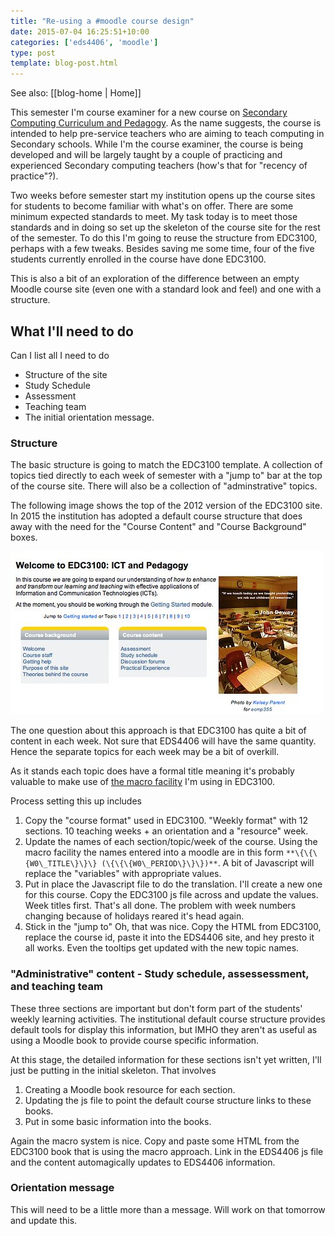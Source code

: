 ```yaml
---
title: "Re-using a #moodle course design"
date: 2015-07-04 16:25:51+10:00
categories: ['eds4406', 'moodle']
type: post
template: blog-post.html
---
```


See also: [[blog-home | Home]]

This semester I'm course examiner for a new course on [Secondary Computing Curriculum and Pedagogy](http://www.usq.edu.au/course/specification/2015/EDS4406-S2-2015-WEB-TWMBA.html). As the name suggests, the course is intended to help pre-service teachers who are aiming to teach computing in Secondary schools. While I'm the course examiner, the course is being developed and will be largely taught by a couple of practicing and experienced Secondary computing teachers (how's that for "recency of practice"?).

Two weeks before semester start my institution opens up the course sites for students to become familiar with what's on offer. There are some minimum expected standards to meet. My task today is to meet those standards and in doing so set up the skeleton of the course site for the rest of the semester. To do this I'm going to reuse the structure from EDC3100, perhaps with a few tweaks. Besides saving me some time, four of the five students currently enrolled in the course have done EDC3100.

This is also a bit of an exploration of the difference between an empty Moodle course site (even one with a standard look and feel) and one with a structure.

## What I'll need to do

Can I list all I need to do

- Structure of the site
- Study Schedule
- Assessment
- Teaching team
- The initial orientation message.

### Structure

The basic structure is going to match the EDC3100 template. A collection of topics tied directly to each week of semester with a "jump to" bar at the top of the course site. There will also be a collection of "adminstrative" topics.

The following image shows the top of the 2012 version of the EDC3100 site. In 2015 the institution has adopted a default course structure that does away with the need for the "Course Content" and "Course Background" boxes.

[![Welcome](images/6859813387_bbb7cc8890.jpg)](https://www.flickr.com/photos/david_jones/6859813387 "Welcome by David Jones, on Flickr")

The one question about this approach is that EDC3100 has quite a bit of content in each week. Not sure that EDS4406 will have the same quantity. Hence the separate topics for each week may be a bit of overkill.

As it stands each topic does have a formal title meaning it's probably valuable to make use of [the macro facility](/blog2/2015/06/26/and-the-little-one-said-roll-over-roll-over/) I'm using in EDC3100.

Process setting this up includes

1. Copy the "course format" used in EDC3100. "Weekly format" with 12 sections. 10 teaching weeks + an orientation and a "resource" week.
2. Update the names of each section/topic/week of the course. Using the macro facility the names entered into a moodle are in this form ```**\{\{\{W0\_TITLE\}\}\} (\{\{\{W0\_PERIOD\}\}\})**```. A bit of Javascript will replace the "variables" with appropriate values.
3. Put in place the Javascript file to do the translation. I'll create a new one for this course. Copy the EDC3100 js file across and update the values. Week titles first. That's all done. The problem with week numbers changing because of holidays reared it's head again.
4. Stick in the "jump to" Oh, that was nice. Copy the HTML from EDC3100, replace the course id, paste it into the EDS4406 site, and hey presto it all works. Even the tooltips get updated with the new topic names.

### "Administrative" content - Study schedule, assessessment, and teaching team

These three sections are important but don't form part of the students' weekly learning activities. The institutional default course structure provides default tools for display this information, but IMHO they aren't as useful as using a Moodle book to provide course specific information.

At this stage, the detailed information for these sections isn't yet written, I'll just be putting in the initial skeleton. That involves

1. Creating a Moodle book resource for each section.
2. Updating the js file to point the default course structure links to these books.
3. Put in some basic information into the books.

Again the macro system is nice. Copy and paste some HTML from the EDC3100 book that is using the macro approach. Link in the EDS4406 js file and the content automagically updates to EDS4406 information.

### Orientation message

This will need to be a little more than a message. Will work on that tomorrow and update this.